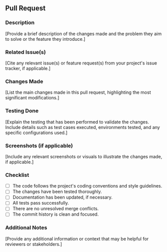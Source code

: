 ## Pull Request

### Description
[Provide a brief description of the changes made and the problem they aim to solve or the feature they introduce.]

### Related Issue(s)
[Cite any relevant issue(s) or feature request(s) from your project's issue tracker, if applicable.]

### Changes Made
[List the main changes made in this pull request, highlighting the most significant modifications.]

### Testing Done
[Explain the testing that has been performed to validate the changes. Include details such as test cases executed, environments tested, and any specific configurations used.]

### Screenshots (if applicable)
[Include any relevant screenshots or visuals to illustrate the changes made, if applicable.]

### Checklist
- [ ] The code follows the project's coding conventions and style guidelines.
- [ ] The changes have been tested thoroughly.
- [ ] Documentation has been updated, if necessary.
- [ ] All tests pass successfully.
- [ ] There are no unresolved merge conflicts.
- [ ] The commit history is clean and focused.

### Additional Notes
[Provide any additional information or context that may be helpful for reviewers or stakeholders.]